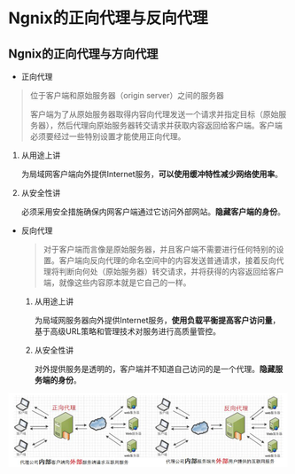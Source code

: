 # Ngnix的正向代理与反向代理

## Ngnix的正向代理与方向代理

*  正向代理

  > 位于客户端和原始服务器（origin server）之间的服务器
  >
  > 客户端为了从原始服务器取得内容向代理发送一个请求并指定目标（原始服务器），然后代理向原始服务器转交请求并获取内容返回给客户端。客户端必须要经过一些特别设置才能使用正向代理。

  1. 从用途上讲

     为局域网客户端向外提供Internet服务，**可以使用缓冲特性减少网络使用率**。

  2. 从安全性讲

     必须采用安全措施确保内网客户端通过它访问外部网站。**隐藏客户端的身份**。

* 反向代理

  > 对于客户端而言像是原始服务器，并且客户端不需要进行任何特别的设置。客户端向反向代理的命名空间中的内容发送普通请求，接着反向代理将判断向何处（原始服务器）转交请求，并将获得的内容返回给客户端，就像这些内容原本就是它自己的一样。

  1. 从用途上讲

     为局域网服务器向外提供Internet服务，**使用负载平衡提高客户访问量**，基于高级URL策略和管理技术对服务进行高质量管控。

  2. 从安全性讲

     对外提供服务是透明的，客户端并不知道自己访问的是一个代理。**隐藏服务端的身份**。

![&#x6B63;&#x5411;&#x4EE3;&#x7406;&amp;&#x53CD;&#x5411;&#x4EE3;&#x7406;](../.gitbook/assets/image%20%2855%29.png)



